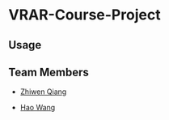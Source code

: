 # VRAR-Course-Project
## Usage
## Team Members
- [Zhiwen Qiang](https://github.com/QLightman)

- [Hao Wang](https://github.com/wrystal)

